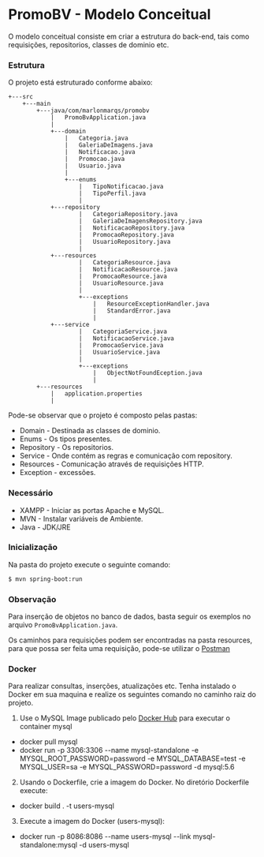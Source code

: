 # PromoBV - Modelo Conceitual

O modelo conceitual consiste em criar a estrutura do back-end, tais como requisições, repositorios, classes de dominio etc.

### Estrutura

O projeto está estruturado conforme abaixo:

    +---src
        +---main
            +---java/com/marlonmarqs/promobv
                |   PromoBvApplication.java
                |
                +---domain
                    |   Categoria.java
                    |   GaleriaDeImagens.java
                    |   Notificacao.java
                    |   Promocao.java
                    |   Usuario.java
                    |
                    +---enums
                        |   TipoNotificacao.java
                        |   TipoPerfil.java
                        |
                +---repository
                        |   CategoriaRepository.java
                        |   GaleriaDeImagensRepository.java
                        |   NotificacaoRepository.java
                        |   PromocaoRepository.java
                        |   UsuarioRepository.java
                        |
                +---resources
                        |   CategoriaResource.java
                        |   NotificacaoResource.java
                        |   PromocaoResource.java
                        |   UsuarioResource.java
                        |
                        +---exceptions
                            |   ResourceExceptionHandler.java
                            |   StandardError.java
                            |
                +---service
                        |   CategoriaService.java
                        |   NotificacaoService.java
                        |   PromocaoService.java
                        |   UsuarioService.java
                        |
                        +---exceptions
                            |   ObjectNotFoundEception.java
                            |
            +---resources
                |   application.properties
                |
                
Pode-se observar que o projeto é composto pelas pastas:

* Domain - Destinada as classes de dominio.
* Enums - Os tipos presentes.
* Repository - Os repositorios.
* Service - Onde contém as regras e comunicação com repository.
* Resources - Comunicação através de requisições HTTP.
* Exception - excessões.

### Necessário

* XAMPP - Iniciar as portas Apache e MySQL.
* MVN - Instalar variáveis de Ambiente.
* Java - JDK/JRE

### Inicialização 

Na pasta do projeto execute o seguinte comando: 

```sh
$ mvn spring-boot:run
```
### Observação

Para inserção de objetos no banco de dados, basta seguir os exemplos no arquivo `PromoBvApplication.java`.

Os caminhos para requisições podem ser encontradas na pasta resources, para que possa ser feita uma requisição,
pode-se utilizar o [Postman](https://www.postman.com/downloads/)

### Docker

Para realizar consultas, inserções, atualizações etc. Tenha instalado o Docker em sua maquina e realize os seguintes comando no caminho raiz do projeto.

1. Use o MySQL Image publicado pelo [Docker Hub](https://hub.docker.com/_/mysql/) para executar o container mysql
* docker pull mysql
* docker run -p 3306:3306 --name mysql-standalone -e MYSQL_ROOT_PASSWORD=password -e MYSQL_DATABASE=test -e MYSQL_USER=sa -e MYSQL_PASSWORD=password -d mysql:5.6

2. Usando o Dockerfile, crie a imagem do Docker. No diretório Dockerfile execute: 
* docker build . -t users-mysql

3. Execute a imagem do Docker (users-mysql): 
* docker run -p 8086:8086 --name users-mysql --link mysql-standalone:mysql -d users-mysql



